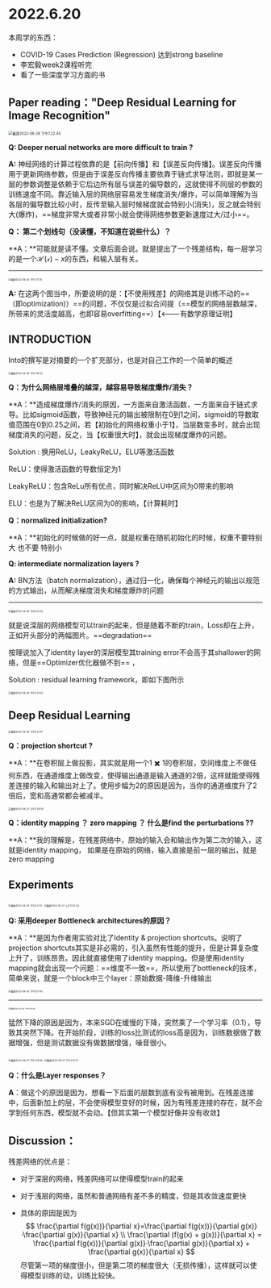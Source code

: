 # 2022.6.20

本周学的东西：

- COVID-19 Cases Prediction (Regression) 达到strong baseline 
- 李宏毅week2课程听完
- 看了一些深度学习方面的书





## Paper reading："Deep Residual Learning for Image Recognition"

<img src="/Users/zhuwenhong/Library/Application Support/typora-user-images/截屏2022-06-26 下午7.22.44.png" alt="截屏2022-06-26 下午7.22.44" style="zoom: 50%;" />



**Q: Deeper nerual networks are more difficult to train ?**

**A:**  神经网络的计算过程依靠的是【前向传播】和【误差反向传播】。误差反向传播用于更新网络参数，但是由于误差反向传播主要依靠于链式求导法则，即就是某一层的参数调整是依赖于它后边所有层与误差的偏导数的，这就使得不同层的参数的训练速度不同。靠近输入层的网络层容易发生梯度消失/爆炸，可以简单理解为当各层的偏导数比较小时，反传至输入层时候梯度就会特别小(消失)，反之就会特别大(爆炸)，==梯度非常大或者非常小就会使得网络参数更新速度过大/过小==。



**Q： 第二个划线句（没读懂，不知道在说些什么）？**

**A：**可能就是读不懂。文章后面会说。就是提出了一个残差结构，每一层学习的是一个$\mathcal{H(x)}-x$的东西，和输入层有关。



---



<img src="/Users/zhuwenhong/Library/Application Support/typora-user-images/截屏2022-06-26 下午7.37.35.png" alt="截屏2022-06-26 下午7.37.35" style="zoom:33%;" />

**A:** 在这两个图当中，所要说明的是：【不使用残差】的网络其是训练不动的==（即optimization)）==的问题，不仅仅是过拟合问提（==模型的网络层数越深，所带来的灵活度越高，也即容易overfitting==）【<---有数学原理证明】





## INTRODUCTION

Into的撰写是对摘要的一个扩充部分，也是对自己工作的一个简单的概述



<img src="/Users/zhuwenhong/Library/Application Support/typora-user-images/截屏2022-06-26 下午7.48.32.png" alt="截屏2022-06-26 下午7.48.32" style="zoom:33%;" />



**Q：为什么网络层堆叠的越深，越容易导致梯度爆炸/消失？**

**A：**造成梯度爆炸/消失的原因，一方面来自激活函数，一方面来自于链式求导。比如sigmoid函数，导致神经元的输出被限制在0到1之间，sigmoid的导数取值范围在0到0.25之间，若【初始化的网络权重小于1】，当层数变多时，就会出现梯度消失的问题，反之，当【权重很大时】，就会出现梯度爆炸的问题。

Solution : 换用ReLU，LeakyReLU，ELU等激活函数

ReLU：使得激活函数的导数恒定为1

LeakyReLU：包含ReLu所有优点，同时解决ReLU中区间为0带来的影响

ELU：也是为了解决ReLU区间为0的影响，【计算耗时】



**Q：normalized initialization?**

**A：**初始化的时候做的好一点，就是权重在随机初始化的时候，权重不要特别大 也不要 特别小



**Q: intermediate normalization layers ?**

**A:** BN方法（batch normalization），通过归一化，确保每个神经元的输出以规范的方式输出，从而解决梯度消失和梯度爆炸的问题

---



<img src="/Users/zhuwenhong/Library/Application Support/typora-user-images/截屏2022-06-26 下午8.03.33.png" alt="截屏2022-06-26 下午8.03.33" style="zoom:33%;" />



就是说深层的网络模型可以train的起来，但是随着不断的train，Loss却在上升，正如开头部分的两幅图片。==degradation==

按理说加入了identity layer的深层模型其training error不会高于其shallower的网络，但是==Optimizer优化器做不到== ，

Solution : residual learning framework，即如下图所示

<img src="/Users/zhuwenhong/Library/Application Support/typora-user-images/截屏2022-06-26 下午9.20.02.png" alt="截屏2022-06-26 下午9.20.02" style="zoom:33%;" />



## Deep Residual Learning 

<img src="/Users/zhuwenhong/Library/Application Support/typora-user-images/截屏2022-06-26 下午9.32.01.png" alt="截屏2022-06-26 下午9.32.01" style="zoom:33%;" />

**Q：projection shortcut ?**

**A：**在卷积层上做投影，其实就是用一个1 ✖️ 1的卷积层，空间维度上不做任何东西，在通道维度上做改变，使得输出通道是输入通道的2倍，这样就能使得残差连接的输入和输出对上了。使用步幅为2的原因是因为，当你的通道维度升了2倍后，宽和高通常都会被减半。



<img src="/Users/zhuwenhong/Library/Application Support/typora-user-images/截屏2022-06-27 上午11.36.09.png" alt="截屏2022-06-27 上午11.36.09" style="zoom:33%;" />

**Q：identity mapping ？ zero mapping ？ 什么是find the perturbations ??**

**A：**我的理解是，在残差网络中，原始的输入会和输出作为第二次的输入，这就是identity mapping， 如果是在原始的网络，输入直接是前一层的输出，就是zero mapping





## Experiments

<img src="/Users/zhuwenhong/Library/Application Support/typora-user-images/截屏2022-06-26 下午9.57.31.png" alt="截屏2022-06-26 下午9.57.31" style="zoom:33%;" />

<img src="/Users/zhuwenhong/Library/Application Support/typora-user-images/截屏2022-06-27 上午11.52.42.png" alt="截屏2022-06-27 上午11.52.42" style="zoom:33%;" />

**Q: 采用deeper Bottleneck architectures的原因？**

**A：**是因为作者用实验对比了Identity & projection shortcuts。说明了projection shortcuts其实是非必需的，引入虽然有性能的提升，但是计算复杂度上升了，训练昂贵。因此就直接使用了identity mapping。但是使用identity mapping就会出现一个问题：==维度不一致==，所以使用了bottleneck的技术，简单来说，就是一个block中三个layer：原始数据-降维-升维输出

<img src="/Users/zhuwenhong/Library/Application Support/typora-user-images/截屏2022-06-26 下午9.57.45.png" alt="截屏2022-06-26 下午9.57.45" style="zoom:33%;" />

----



<img src="/Users/zhuwenhong/Library/Application Support/typora-user-images/截屏2022-06-26 下午9.47.45.png" alt="截屏2022-06-26 下午9.45.48" style="zoom: 25%;" />

猛然下降的原因是因为，本来SGD在缓慢的下降，突然乘了一个学习率（0.1），导致其突然下降。在开始阶段，训练的loss比测试的loss高是因为，训练数据做了数据增强，但是测试数据没有做数据增强，噪音很小。

<img src="/Users/zhuwenhong/Library/Application Support/typora-user-images/截屏2022-06-27 下午1.49.56.png" alt="截屏2022-06-27 下午1.49.56" style="zoom:33%;" />

<img src="/Users/zhuwenhong/Library/Application Support/typora-user-images/截屏2022-06-27 下午4.01.37.png" alt="截屏2022-06-27 下午4.01.37" style="zoom:33%;" />

**Q：什么是Layer responses？**

**A**：做这个的原因是因为，想看一下后面的层数到底有没有被用到。在残差连接中，后面新加上的层，不会使得模型变好的时候，因为有残差连接的存在，就不会学到任何东西，模型就不会动。【但其实第一个模型好像并没有收敛】



## Discussion：

残差网络的优点是：

- 对于深层的网络，残差网络可以使得模型train的起来

- 对于浅层的网络，虽然和普通网络有差不多的精度，但是其收敛速度更快

- 具体的原因是因为
  $$
  \frac{\partial f(g(x))}{\partial x}=\frac{\partial f(g(x))}{\partial g(x)}·\frac{\partial g(x)}{\partial x}
  \\
  \frac{\partial (f(g(x) + g(x))}{\partial x} = \frac{\partial f(g(x))}{\partial g(x)}·\frac{\partial g(x)}{\partial x} + \frac{\partial g(x)}{\partial x}
  $$
  尽管第一项的梯度很小，但是第二项的梯度很大（无损传播），这样就可以使得模型训练的动，训练比较快。